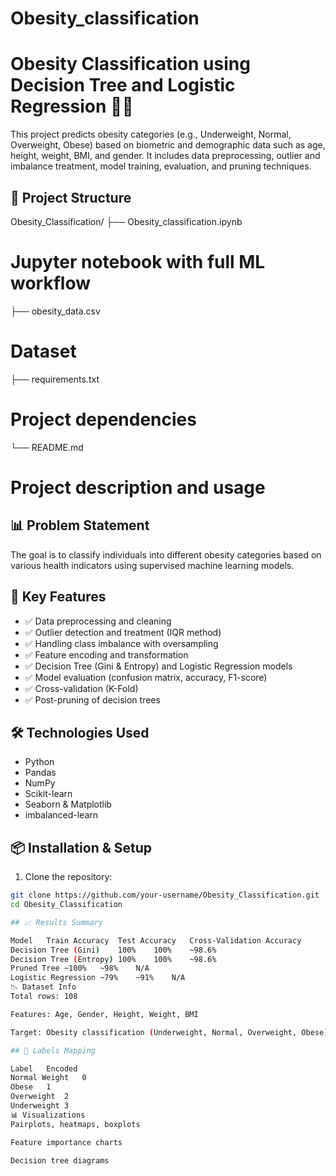 # Obesity_classification

# Obesity Classification using Decision Tree and Logistic Regression 🧠🍔

This project predicts obesity categories (e.g., Underweight, Normal, Overweight, Obese) based on biometric and demographic data such as age, height, weight, BMI, and gender. It includes data preprocessing, outlier and imbalance treatment, model training, evaluation, and pruning techniques.

## 📁 Project Structure
Obesity_Classification/ 
├── Obesity_classification.ipynb 
# Jupyter notebook with full ML workflow 
├── obesity_data.csv 
# Dataset  
├── requirements.txt 
# Project dependencies 
└── README.md 
# Project description and usage


## 📊 Problem Statement

The goal is to classify individuals into different obesity categories based on various health indicators using supervised machine learning models.

## 🚀 Key Features

- ✅ Data preprocessing and cleaning
- ✅ Outlier detection and treatment (IQR method)
- ✅ Handling class imbalance with oversampling
- ✅ Feature encoding and transformation
- ✅ Decision Tree (Gini & Entropy) and Logistic Regression models
- ✅ Model evaluation (confusion matrix, accuracy, F1-score)
- ✅ Cross-validation (K-Fold)
- ✅ Post-pruning of decision trees

## 🛠️ Technologies Used

- Python
- Pandas
- NumPy
- Scikit-learn
- Seaborn & Matplotlib
- imbalanced-learn

## 📦 Installation & Setup

1. Clone the repository:
```bash
git clone https://github.com/your-username/Obesity_Classification.git
cd Obesity_Classification

## 📈 Results Summary

Model	Train Accuracy	Test Accuracy	Cross-Validation Accuracy
Decision Tree (Gini)	100%	100%	~98.6%
Decision Tree (Entropy)	100%	100%	~98.6%
Pruned Tree	~100%	~98%	N/A
Logistic Regression	~79%	~91%	N/A
📉 Dataset Info
Total rows: 108

Features: Age, Gender, Height, Weight, BMI

Target: Obesity classification (Underweight, Normal, Overweight, Obese)

## 📌 Labels Mapping

Label	Encoded
Normal Weight	0
Obese	1
Overweight	2
Underweight	3
📊 Visualizations
Pairplots, heatmaps, boxplots

Feature importance charts

Decision tree diagrams
